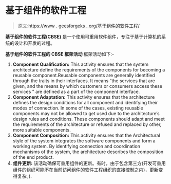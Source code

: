 # 基于组件的软件工程

> 原文:[https://www . geesforgeks . org/基于组件的软件工程/](https://www.geeksforgeeks.org/component-based-software-engineering/)

**基于组件的软件工程(CBSE)** 是一个使用可重用软件组件，专注于基于计算机的系统的设计和开发的过程。

**基于组件的软件工程的 CBSE 框架活动**
框架活动如下:-

1.  **Component Qualification:**
    This activity ensures that the system architecture define the requirements of the components for becoming a reusable component.Reusable components are generally identified through the traits in their interfaces. It means “the services that are given, and the means by which customers or consumers access these services ” are defined as a part of the component interface.
2.  **Component Adaptation:**
    This activity ensures that the architecture defines the design conditions for all component and identifying their modes of connection. In some of the cases, existing reusable components may not be allowed to get used due to the architecture’s design rules and conditions. These components should adapt and meet the requirements of the architecture or refused and replaced by other, more suitable components.
3.  **Component Composition:**
    This activity ensures that the Architectural style of the system integrates the software components and form a working system. By identifying connection and coordination mechanisms of the system, the architecture describes the composition of the end product.
4.  **组件更新:**
    该活动确保可重用组件的更新。有时，由于包含第三方(开发可重用组件的组织可能不在当前访问组件的软件工程组织的直接控制之内)，更新变得复杂。).